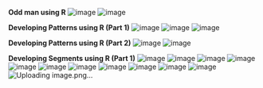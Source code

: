 **Odd man using R**
![image](https://github.com/princit/Data_Analysis_and_Bussiness_Intelligence/assets/29123911/17b7b522-0c5b-4188-8071-9868de914b9a)
![image](https://github.com/princit/Data_Analysis_and_Bussiness_Intelligence/assets/29123911/ec7b5e08-9413-4dd6-808d-58abd1f6ff6f)

**Developing Patterns using R (Part 1)**
![image](https://github.com/princit/Data_Analysis_and_Bussiness_Intelligence/assets/29123911/e87c2498-04b9-4a37-94bd-5259a8075ba4)
![image](https://github.com/princit/Data_Analysis_and_Bussiness_Intelligence/assets/29123911/0f2c1c56-c5f0-4cfc-aa40-cac01c4b5d3b)
![image](https://github.com/princit/Data_Analysis_and_Bussiness_Intelligence/assets/29123911/78a98daf-6c4e-4d14-addf-b8893dac84e0)

**Developing Patterns using R (Part 2)**
![image](https://github.com/princit/Data_Analysis_and_Bussiness_Intelligence/assets/29123911/38747f06-7504-4bd8-9419-e667267730df)
![image](https://github.com/princit/Data_Analysis_and_Bussiness_Intelligence/assets/29123911/fc78a7fd-9b9e-4381-a5ed-04c0a714600c)

**Developing Segments using R (Part 1)**
![image](https://github.com/princit/Data_Analysis_and_Bussiness_Intelligence/assets/29123911/e6575de4-aae5-4979-900f-a135851f20bd)
![image](https://github.com/princit/Data_Analysis_and_Bussiness_Intelligence/assets/29123911/36d91374-fd77-4bea-afa1-b9854f3f53b4)
![image](https://github.com/princit/Data_Analysis_and_Bussiness_Intelligence/assets/29123911/8137d5d0-ff04-4a3d-8b34-dde941cf6cd6)
![image](https://github.com/princit/Data_Analysis_and_Bussiness_Intelligence/assets/29123911/d4228c5b-8777-44c3-b29d-55f754ebeae2)
![image](https://github.com/princit/Data_Analysis_and_Bussiness_Intelligence/assets/29123911/afa4c55d-1f98-4739-ab50-01389b7df095)
![image](https://github.com/princit/Data_Analysis_and_Bussiness_Intelligence/assets/29123911/9ff598a6-a0a6-4e6b-9864-078b2c7ac1c0)
![image](https://github.com/princit/Data_Analysis_and_Bussiness_Intelligence/assets/29123911/46d63dc9-b47f-4738-9ae6-0835c281a378)
![image](https://github.com/princit/Data_Analysis_and_Bussiness_Intelligence/assets/29123911/a0fa56c5-bea5-4339-a90c-f75bdd7f5abe)
![image](https://github.com/princit/Data_Analysis_and_Bussiness_Intelligence/assets/29123911/8ca13ef8-f969-45f1-898a-8e77bc7e80f7)
![image](https://github.com/princit/Data_Analysis_and_Bussiness_Intelligence/assets/29123911/859d454a-e92b-4da7-8c3d-22bcff09ebf0)
![image](https://github.com/princit/Data_Analysis_and_Bussiness_Intelligence/assets/29123911/1f99bf6b-d672-49d4-bd8c-8d82b5f64b48)
![Uploading image.png…]()

